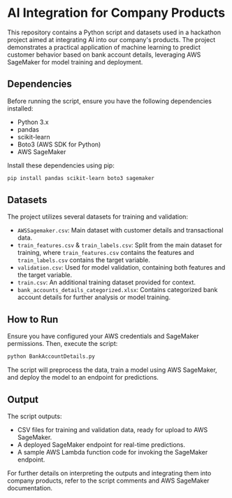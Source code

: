 # AI Integration for Company Products

This repository contains a Python script and datasets used in a hackathon project aimed at integrating AI into our company's products. The project demonstrates a practical application of machine learning to predict customer behavior based on bank account details, leveraging AWS SageMaker for model training and deployment.

## Dependencies

Before running the script, ensure you have the following dependencies installed:

- Python 3.x
- pandas
- scikit-learn
- Boto3 (AWS SDK for Python)
- AWS SageMaker

Install these dependencies using pip:

```bash
pip install pandas scikit-learn boto3 sagemaker
```

## Datasets

The project utilizes several datasets for training and validation:

- `AWSSagemaker.csv`: Main dataset with customer details and transactional data.
- `train_features.csv` & `train_labels.csv`: Split from the main dataset for training, where `train_features.csv` contains the features and `train_labels.csv` contains the target variable.
- `validation.csv`: Used for model validation, containing both features and the target variable.
- `train.csv`: An additional training dataset provided for context.
- `bank_accounts_details_categorized.xlsx`: Contains categorized bank account details for further analysis or model training.

## How to Run

Ensure you have configured your AWS credentials and SageMaker permissions. Then, execute the script:

```bash
python BankAccountDetails.py
```

The script will preprocess the data, train a model using AWS SageMaker, and deploy the model to an endpoint for predictions.

## Output

The script outputs:

- CSV files for training and validation data, ready for upload to AWS SageMaker.
- A deployed SageMaker endpoint for real-time predictions.
- A sample AWS Lambda function code for invoking the SageMaker endpoint.

For further details on interpreting the outputs and integrating them into company products, refer to the script comments and AWS SageMaker documentation.
